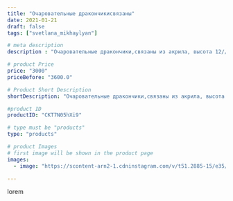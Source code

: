 ```yaml
---
title: "Очаровательные дракончикисвязаны"
date: 2021-01-21
draft: false
tags: ["svetlana_mikhaylyan"]

# meta description
description : "Очаровательные дракончики,связаны из акрила, высота 12//-15 см"

# product Price
price: "3000"
priceBefore: "3600.0"

# Product Short Description
shortDescription: "Очаровательные дракончики,связаны из акрила, высота 12//-15 см"

#product ID
productID: "CKT7N05hXi9"

# type must be "products"
type: "products"

# product Images
# first image will be shown in the product page
images:
  - image: "https://scontent-arn2-1.cdninstagram.com/v/t51.2885-15/e35/140125094_845284759660527_3341932134964838334_n.jpg?se=7&tp=1&_nc_ht=scontent-arn2-1.cdninstagram.com&_nc_cat=103&_nc_ohc=Ss92Yw4VFWwAX9w94eT&oh=ca0ecd7d5a8ac995ea73711dd422d567&oe=6073FB6D&ig_cache_key=MjQ5MTU5NTQ1Mzc2Mjk5MjMxNw%3D%3D.2"

---
```

lorem
